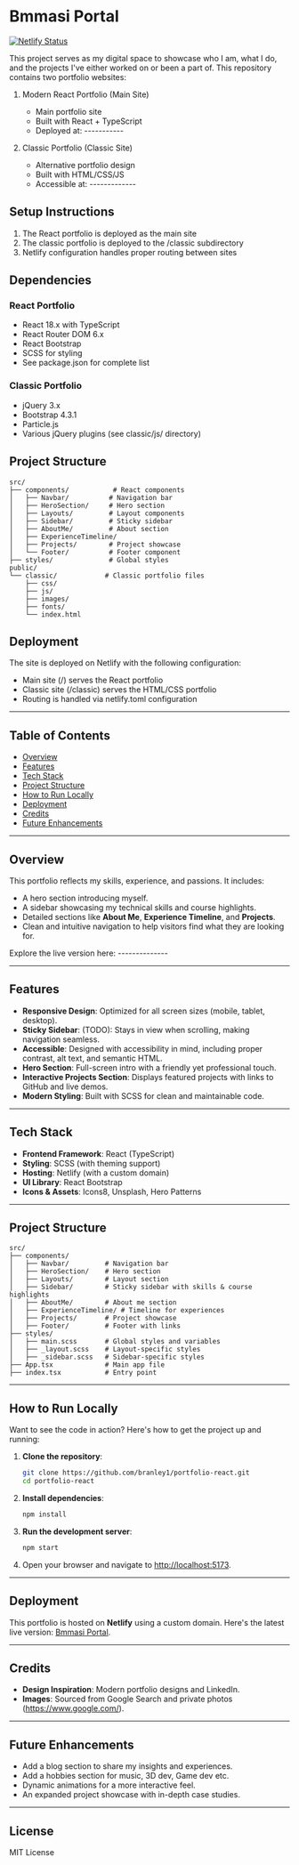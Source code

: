 # **Bmmasi Portal**
[![Netlify Status](https://api.netlify.com/api/v1/badges/a1192e94-a7ab-46b3-91bf-29ba6d7ad682/deploy-status)](https://app.netlify.com/sites/bmmasi/deploys)

This project serves as my digital space to showcase who I am, what I do, and the 
projects I've either worked on or been a part of. This repository contains two portfolio websites:

1. Modern React Portfolio (Main Site)
   - Main portfolio site
   - Built with React + TypeScript
   - Deployed at: -----------

2. Classic Portfolio (Classic Site)
   - Alternative portfolio design
   - Built with HTML/CSS/JS
   - Accessible at: -------------

## Setup Instructions

1. The React portfolio is deployed as the main site
2. The classic portfolio is deployed to the /classic subdirectory
3. Netlify configuration handles proper routing between sites

## Dependencies

### React Portfolio
- React 18.x with TypeScript
- React Router DOM 6.x
- React Bootstrap
- SCSS for styling
- See package.json for complete list

### Classic Portfolio
- jQuery 3.x
- Bootstrap 4.3.1
- Particle.js
- Various jQuery plugins (see classic/js/ directory)

## Project Structure
```plaintext
src/
├── components/           # React components
│   ├── Navbar/          # Navigation bar
│   ├── HeroSection/     # Hero section
│   ├── Layouts/         # Layout components
│   ├── Sidebar/         # Sticky sidebar
│   ├── AboutMe/         # About section
│   ├── ExperienceTimeline/
│   ├── Projects/        # Project showcase
│   └── Footer/          # Footer component
├── styles/              # Global styles
public/
└── classic/            # Classic portfolio files
    ├── css/
    ├── js/
    ├── images/
    ├── fonts/
    └── index.html
```

## Deployment

The site is deployed on Netlify with the following configuration:
- Main site (/) serves the React portfolio
- Classic site (/classic) serves the HTML/CSS portfolio
- Routing is handled via netlify.toml configuration

---

## **Table of Contents**
- [Overview](#overview)
- [Features](#features)
- [Tech Stack](#tech-stack)
- [Project Structure](#project-structure)
- [How to Run Locally](#how-to-run-locally)
- [Deployment](#deployment)
- [Credits](#credits)
- [Future Enhancements](#future-enhancements)

---

## **Overview**
This portfolio reflects my skills, experience, and passions. It includes:
- A hero section introducing myself.
- A sidebar showcasing my technical skills and course highlights.
- Detailed sections like **About Me**, **Experience Timeline**, and **Projects**.
- Clean and intuitive navigation to help visitors find what they are looking for.

Explore the live version here: --------------

---

## **Features**
- **Responsive Design**: Optimized for all screen sizes (mobile, tablet, desktop).
- **Sticky Sidebar**: (TODO): Stays in view when scrolling, making navigation seamless.
- **Accessible**: Designed with accessibility in mind, including proper contrast, alt text, and semantic HTML.
- **Hero Section**: Full-screen intro with a friendly yet professional touch.
- **Interactive Projects Section**: Displays featured projects with links to GitHub and live demos.
- **Modern Styling**: Built with SCSS for clean and maintainable code.

---

## **Tech Stack**
- **Frontend Framework**: React (TypeScript)
- **Styling**: SCSS (with theming support)
- **Hosting**: Netlify (with a custom domain)
- **UI Library**: React Bootstrap
- **Icons & Assets**: Icons8, Unsplash, Hero Patterns

---

## **Project Structure**
```plaintext
src/
├── components/
│   ├── Navbar/         # Navigation bar
│   ├── HeroSection/    # Hero section
│   ├── Layouts/        # Layout section
│   ├── Sidebar/        # Sticky sidebar with skills & course highlights
│   ├── AboutMe/        # About me section
│   ├── ExperienceTimeline/ # Timeline for experiences
│   ├── Projects/       # Project showcase
│   ├── Footer/         # Footer with links
├── styles/
│   ├── main.scss       # Global styles and variables
│   ├── _layout.scss    # Layout-specific styles
│   ├── _sidebar.scss   # Sidebar-specific styles
├── App.tsx             # Main app file
├── index.tsx           # Entry point
```

---

## **How to Run Locally**
Want to see the code in action? Here's how to get the project up and running:

1. **Clone the repository**:
   ```bash
   git clone https://github.com/branley1/portfolio-react.git
   cd portfolio-react
   ```

2. **Install dependencies**:
   ```bash
   npm install
   ```

3. **Run the development server**:
   ```bash
   npm start
   ```

4. Open your browser and navigate to [http://localhost:5173](http://localhost:5173).

---

## **Deployment**
This portfolio is hosted on **Netlify** using a custom domain. Here's the latest live version: [Bmmasi Portal](https://bmmasi.com).

---

## **Credits**
- **Design Inspiration**: Modern portfolio designs and LinkedIn.
- **Images**: Sourced from Google Search and private photos (https://www.google.com/).

---

## **Future Enhancements**
- Add a blog section to share my insights and experiences.
- Add a hobbies section for music, 3D dev, Game dev etc.
- Dynamic animations for a more interactive feel.
- An expanded project showcase with in-depth case studies.

---

## **License** 

MIT License
